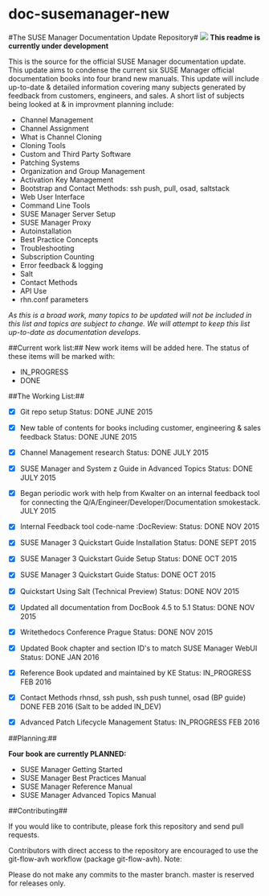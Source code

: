 # doc-susemanager-new

#The SUSE Manager Documentation Update Repository#
![](http://i560.photobucket.com/albums/ss45/joecayouette/docuimage_2.png)
**This readme is currently under development**

This is the source for the official SUSE Manager documentation update.
This update aims to condense the current six SUSE Manager official documentation books into four brand new manuals. This update will include up-to-date & detailed information covering many subjects generated by feedback from customers, engineers, and sales. A short list of subjects being looked at & in improvment planning include:

* Channel Management
* Channel Assignment
* What is Channel Cloning 
* Cloning Tools
* Custom and Third Party Software
* Patching Systems
* Organization and Group Management
* Activation Key Management
* Bootstrap and Contact Methods: ssh push, pull, osad, saltstack
* Web User Interface
* Command Line Tools
* SUSE Manager Server Setup
* SUSE Manager Proxy
* Autoinstallation
* Best Practice Concepts
* Troubleshooting
* Subscription Counting
* Error feedback & logging
* Salt
* Contact Methods
* API Use
* rhn.conf parameters




*As this is a broad work, many topics to be updated will not be included in this list and topics are subject to change. We will attempt to keep this list up-to-date as documentation develops.*
 
##Current work list:##
New work items will be added here. The status of these items will be marked with:

* IN_PROGRESS
* DONE

##The Working List:##

- [x] Git repo setup Status: DONE JUNE 2015
- [x] New table of contents for books including customer, engineering & sales feedback Status: DONE JUNE 2015
- [x] Channel Management research Status: DONE JULY 2015
- [x] SUSE Manager and System z Guide in Advanced Topics Status: DONE JULY 2015
- [x] Began periodic work with help from Kwalter on an internal feedback tool for connecting the                                     Q/A/Engineer/Developer/Documentation smokestack. JULY 2015
- [x] Internal Feedback tool code-name :DocReview:  Status: DONE NOV 2015
- [x] SUSE Manager 3 Quickstart Guide Installation Status: DONE SEPT 2015
- [x] SUSE Manager 3 Quickstart Guide Setup Status: DONE OCT 2015
- [x] SUSE Manager 3 Quickstart Guide Status: DONE OCT 2015
- [x] Quickstart Using Salt (Technical Preview) Status: DONE NOV 2015
- [x] Updated all documentation from DocBook 4.5 to 5.1 Status: DONE NOV 2015
- [x] Writethedocs Conference Prague Status: DONE NOV 2015
- [x] Updated Book chapter and section ID's to match SUSE Manager WebUI Status: DONE JAN 2016
- [x] Reference Book updated and maintained by KE Status: IN_PROGRESS FEB 2016
- [x] Contact Methods rhnsd, ssh push, ssh push tunnel, osad (BP guide) DONE FEB 2016 
      (Salt to be added IN_DEV)
- [x] Advanced Patch Lifecycle Management Status: IN_PROGRESS FEB 2016


##Planning:##

**Four book are currently PLANNED:**
* SUSE Manager Getting Started
* SUSE Manager Best Practices Manual
* SUSE Manager Reference Manual
* SUSE Manager Advanced Topics Manual




##Contributing##

If you would like to contribute, please fork this repository and send pull requests.

Contributors with direct access to the repository are encouraged to use the git-flow-avh workflow (package git-flow-avh).
Note:
	
Please do not make any commits to the master branch. master is reserved for releases only. 
